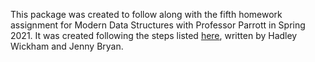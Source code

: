 This package was created to follow along with the fifth homework assignment for Modern Data Structures with Professor Parrott in Spring 2021.  It was created following the steps listed [here](https://r-pkgs.org/index.html), written by Hadley Wickham and Jenny Bryan.
